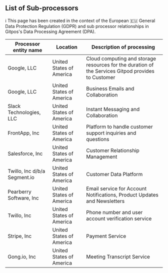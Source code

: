 <script context="module">
  export const prerender = true;
</script>
<script>
     import "$lib/assets/markdown-commons.scss";
</script>

<div class="prose max-w-none content-docs w-full">
<div class="text-center mt-8">

## List of Sub-processors

ℹ️ This page has been created in the context of the European 🇪🇺 General Data Protection Regulation (GDPR) and sub processor relationships in Gitpos's Data Processing Agreement (DPA).

</div>

| Processor entity name        | Location                 | Description of processing                                                                          |
| ---------------------------- | ------------------------ | -------------------------------------------------------------------------------------------------- |
| Google, LLC                  | United States of America | Cloud computing and storage resources for the duration of the Services Gitpod provides to Customer |
| Google, LLC                  | United States of America | Business Emails and Collaboration                                                                  |
| Slack Technologies, LLC      | United States of America | Instant Messaging and Collaboration                                                                |
| FrontApp, Inc                | United States of America | Platform to handle customer support inquiries and questions                                        |
| Salesforce, Inc              | United States of America | Customer Relationship Management                                                                   |
| Twillo, Inc d/b/a Segment.io | United States of America | Customer Data Platform                                                                             |
| Pearberry Software, Inc      | United States of America | Email service for Account Notifications, Product Updates and Newsletters                           |
| Twillo, Inc                  | United States of America | Phone number and user account verification service                                                 |
| Stripe, Inc                  | United States of America | Payment Service                                                                                    |
| Gong.io, Inc                 | United States of America | Meeting Transcript Service                                                                         |

</div>
